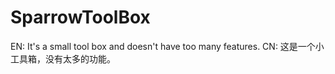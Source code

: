 # SparrowToolBox
EN:
It's a small tool box and doesn't have too many features.
CN:
这是一个小工具箱，没有太多的功能。
